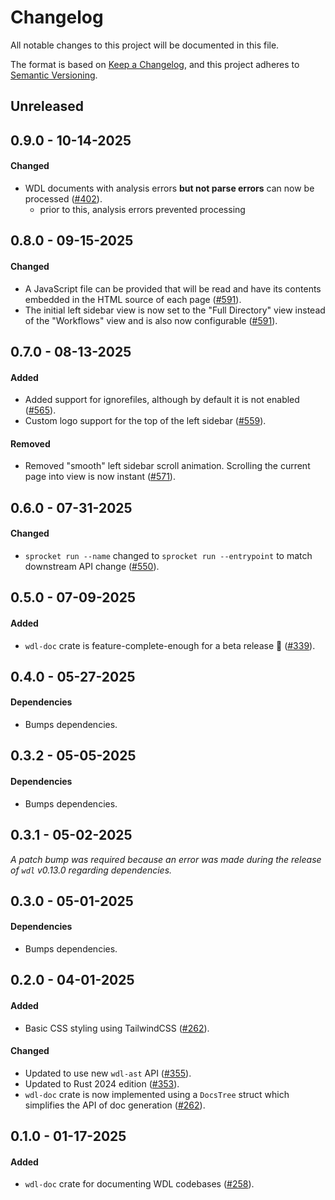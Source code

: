 # Changelog

All notable changes to this project will be documented in this file.

The format is based on [Keep a Changelog](https://keepachangelog.com/en/1.1.0/),
and this project adheres to [Semantic Versioning](https://semver.org/spec/v2.0.0.html).

## Unreleased

## 0.9.0 - 10-14-2025

#### Changed

* WDL documents with analysis errors **but not parse errors** can now be processed ([#402](https://github.com/stjude-rust-labs/sprocket/pull/402)).
    * prior to this, analysis errors prevented processing

## 0.8.0 - 09-15-2025

#### Changed

* A JavaScript file can be provided that will be read and have its contents embedded in the HTML source of each page ([#591](https://github.com/stjude-rust-labs/wdl/pull/591)).
* The initial left sidebar view is now set to the "Full Directory" view instead of the "Workflows" view and is also now configurable ([#591](https://github.com/stjude-rust-labs/wdl/pull/591)).

## 0.7.0 - 08-13-2025

#### Added

* Added support for ignorefiles, although by default it is not enabled ([#565](https://github.com/stjude-rust-labs/wdl/pull/565)).
* Custom logo support for the top of the left sidebar ([#559](https://github.com/stjude-rust-labs/wdl/pull/559)).

#### Removed

* Removed "smooth" left sidebar scroll animation. Scrolling the current page into view is now instant ([#571](https://github.com/stjude-rust-labs/wdl/pull/571)).

## 0.6.0 - 07-31-2025

#### Changed

* `sprocket run --name` changed to `sprocket run --entrypoint` to match downstream API change ([#550](https://github.com/stjude-rust-labs/wdl/pull/550)).

## 0.5.0 - 07-09-2025

#### Added

* `wdl-doc` crate is feature-complete-enough for a beta release :tada: ([#339](https://github.com/stjude-rust-labs/wdl/pull/339)).

## 0.4.0 - 05-27-2025

#### Dependencies

* Bumps dependencies.

## 0.3.2 - 05-05-2025

#### Dependencies

* Bumps dependencies.

## 0.3.1 - 05-02-2025

_A patch bump was required because an error was made during the release of `wdl` v0.13.0 regarding dependencies._

## 0.3.0 - 05-01-2025

#### Dependencies

* Bumps dependencies.

## 0.2.0 - 04-01-2025

#### Added

* Basic CSS styling using TailwindCSS ([#262](https://github.com/stjude-rust-labs/wdl/pull/262)).

#### Changed

* Updated to use new `wdl-ast` API ([#355](https://github.com/stjude-rust-labs/wdl/pull/355)).
* Updated to Rust 2024 edition ([#353](https://github.com/stjude-rust-labs/wdl/pull/353)).
* `wdl-doc` crate is now implemented using a `DocsTree` struct which simplifies
  the API of doc generation ([#262](https://github.com/stjude-rust-labs/wdl/pull/262)).

## 0.1.0 - 01-17-2025

#### Added

* `wdl-doc` crate for documenting WDL codebases ([#258](https://github.com/stjude-rust-labs/wdl/pull/248)).

